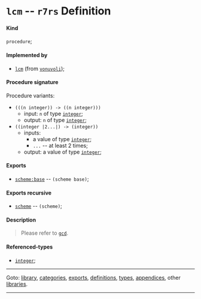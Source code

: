 

<a id='definition__r7rs__lcm'></a>

# `lcm` -- `r7rs` Definition


<a id='definition__r7rs__lcm__kind'></a>

#### Kind

`procedure`;


<a id='definition__r7rs__lcm__implemented-by'></a>

#### Implemented by

 * [`lcm`](../../vonuvoli/definitions/lcm.md#definition__vonuvoli__lcm) (from [`vonuvoli`](../../vonuvoli/_index.md#library__vonuvoli));


<a id='definition__r7rs__lcm__procedure-signature'></a>

#### Procedure signature

Procedure variants:
 * `(((n integer)) -> ((n integer)))`
   * input: `n` of type [`integer`](../../r7rs/types/integer.md#type__r7rs__integer);
   * output: `n` of type [`integer`](../../r7rs/types/integer.md#type__r7rs__integer);
 * `((integer |2...|) -> (integer))`
   * inputs:
     * a value of type [`integer`](../../r7rs/types/integer.md#type__r7rs__integer);
     * `...` -- at least 2 times;
   * output: a value of type [`integer`](../../r7rs/types/integer.md#type__r7rs__integer);


<a id='definition__r7rs__lcm__exports'></a>

#### Exports

 * [`scheme:base`](../../r7rs/exports/scheme_3a_base.md#export__r7rs__scheme_3a_base) -- `(scheme base)`;


<a id='definition__r7rs__lcm__exports-recursive'></a>

#### Exports recursive

 * [`scheme`](../../r7rs/exports/scheme.md#export__r7rs__scheme) -- `(scheme)`;


<a id='definition__r7rs__lcm__description'></a>

#### Description

> Please refer to [`gcd`](../../r7rs/definitions/gcd.md#definition__r7rs__gcd).


<a id='definition__r7rs__lcm__referenced-types'></a>

#### Referenced-types

 * [`integer`](../../r7rs/types/integer.md#type__r7rs__integer);

----

Goto: [library](../../r7rs/_index.md#library__r7rs), [categories](../../r7rs/categories/_index.md#toc__r7rs__categories), [exports](../../r7rs/exports/_index.md#toc__r7rs__exports), [definitions](../../r7rs/definitions/_index.md#toc__r7rs__definitions), [types](../../r7rs/types/_index.md#toc__r7rs__types), [appendices](../../r7rs/appendices/_index.md#toc__r7rs__appendices), other [libraries](../../_libraries.md#toc__libraries).

----

